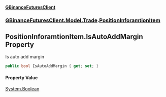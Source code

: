 #### [GBinanceFuturesClient](./index.md 'index')
### [GBinanceFuturesClient.Model.Trade](./GBinanceFuturesClient-Model-Trade.md 'GBinanceFuturesClient.Model.Trade').[PositionInforamtionItem](./GBinanceFuturesClient-Model-Trade-PositionInforamtionItem.md 'GBinanceFuturesClient.Model.Trade.PositionInforamtionItem')
## PositionInforamtionItem.IsAutoAddMargin Property
Is auto add margin  
```csharp
public bool IsAutoAddMargin { get; set; }
```
#### Property Value
[System.Boolean](https://docs.microsoft.com/en-us/dotnet/api/System.Boolean 'System.Boolean')  
